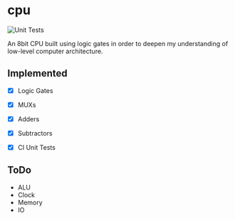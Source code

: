 # cpu

![Unit Tests](https://github.com/robwakefield/cpu/actions/workflows/cpp.yml/badge.svg)

An 8bit CPU built using logic gates in order to deepen my understanding of low-level computer architecture.

## Implemented

- [x] Logic Gates
- [x] MUXs
- [x] Adders
- [x] Subtractors
- [x] CI Unit Tests


## ToDo

- ALU
- Clock
- Memory
- IO
